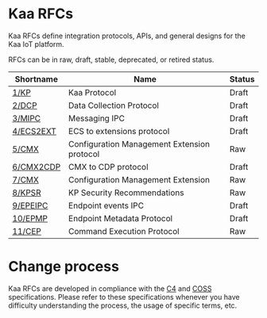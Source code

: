 # Kaa RFCs

Kaa RFCs define integration protocols, APIs, and general designs for the Kaa IoT platform.

RFCs can be in raw, draft, stable, deprecated, or retired status.

| Shortname                                                  | Name                                        | Status |
|------------------------------------------------------------|---------------------------------------------|--------|
| [1/KP](0001-kaa-protocol/README.md)                        | Kaa Protocol                                | Draft  |
| [2/DCP](0002-data-collection-extension/README.md)          | Data Collection Protocol                    | Draft  |
| [3/MIPC](0003-messaging-ipc/README.md)                     | Messaging IPC                               | Draft  |
| [4/ECS2EXT](0004-ecs2ext-protocol/README.md)               | ECS to extensions protocol                  | Draft  |
| [5/CMX](0005-configuration-management-extension/README.md) | Configuration Management Extension protocol | Raw    |
| [6/CMX2CDP](0006-cdt-protocol/README.md)                   | CMX to CDP protocol                         | Draft  |
| [7/CMX](0007-configuration-management-extension/README.md) | Configuration Management Extension          | Raw    |
| [8/KPSR](0008-security-recommendations/README.md)          | KP Security Recommendations                 | Raw    |
| [9/EPEIPC](0009-endpoint-events-ipc/README.md)             | Endpoint events IPC                         | Draft  |
| [10/EPMP](0010-endpoint-metadata-extension/README.md)      | Endpoint Metadata Protocol                  | Draft  |
| [11/CEP](0011-command-execution-protocol/README.md)        | Command Execution Protocol                  | Raw    |

# Change process

Kaa RFCs are developed in compliance with the [C4](https://rfc.zeromq.org/spec:42/C4/) and [COSS](https://rfc.unprotocols.org/spec:2/COSS/) specifications.
Please refer to these specifications whenever you have difficulty understanding the process, the usage of specific terms, etc.
